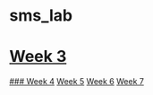 # sms_lab
# [Week 3](https://github.com/sh0hb0zbek/sms_lab/blob/main/pics/week_03.md)
[### Week 4](https://github.com/sh0hb0zbek/sms_lab/blob/main/pics/week_04.md)
[Week 5](https://github.com/sh0hb0zbek/sms_lab/blob/main/pics/week_05.md)
[Week 6](https://github.com/sh0hb0zbek/sms_lab/blob/main/pics/week_06.md)
[Week 7](https://github.com/sh0hb0zbek/sms_lab/blob/main/pics/week_07.md)

